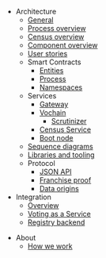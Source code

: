 <!-- - [White paper](/whitepaper.md) -->
- Architecture
    - [General](/architecture/general.md)
    - [Process overview](/architecture/process-overview.md)
    - [Census overview](/architecture/census-overview.md)
    - [Component overview](/architecture/components.md)
    - [User stories](/architecture/user-stories.md)
    - Smart Contracts
        - [Entities](/architecture/smart-contracts/entities.md)
        - [Process](/architecture/smart-contracts/process.md)
        - [Namespaces](/architecture/smart-contracts/namespaces.md)
    - Services
        - [Gateway](/architecture/services/gateway.md)
        - [Vochain](/architecture/services/vochain.md)
            - [Scrutinizer](/architecture/services/vochain/scrutinizer.md)
        - [Census Service](/architecture/services/census-service.md)
        - [Boot node](/architecture/services/bootnode.md)
    - [Sequence diagrams](/architecture/sequence-diagrams.md)
    - [Libraries and tooling](/architecture/libraries-tooling.md)
    - Protocol
        - [JSON API](/architecture/protocol/json-api.md)
        - [Franchise proof](/architecture/protocol/franchise-proof.md)
        - [Data origins](/architecture/protocol/data-origins.md)
        <!-- - [Messaging](/architecture/protocol/messaging.md) -->
- Integration
   - [Overview](/integration/overview.md)
   - [Voting as a Service](/integration/voting-as-a-service.md)
   - [Registry backend](/integration/registry-token-api.md)
<!--- Design
<!--  - [UI prototype](design/ui-prototype.md) -->
<!--  - [Reputation mechanisms](design/entities-reputation-mechanisms.md) -->
<!--  - [Sketch.systems convention](design/sketch-systems-convention.md) -->

- About
  <!--  - - [Vision](about-us/vision.md)-->
  <!--  - - [Problem and solution](about-us/problem-solution.md)-->
  <!--  - - [Alternatives](about-us/alternatives.md)-->
  - [How we work](/about-us/how-we-work.md)
  <!-- - [Open positions](/about-us/open-positions.md) -->
  <!-- - [Contribute](/contribute.md) -->
